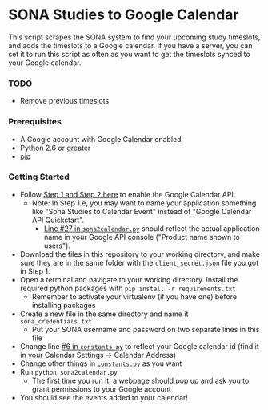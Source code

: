 # SONA Studies to Google Calendar
This script scrapes the SONA system to find your upcoming study timeslots, and adds the timeslots to a Google calendar.
If you have a server, you can set it to run this script as often as you want to get the timeslots synced to your Google calendar.

### TODO
- Remove previous timeslots

### Prerequisites
- A Google account with Google Calendar enabled
- Python 2.6 or greater
- [pip](https://pypi.python.org/pypi/pip)

### Getting Started
- Follow [Step 1 and Step 2 here](https://developers.google.com/google-apps/calendar/quickstart/python) to enable the Google Calendar API.
  - Note: In Step 1.e, you may want to name your application something like "Sona Studies to Calendar Event" instead of "Google Calendar API Quickstart".
    - [Line #27 in `sona2calendar.py`](https://github.com/MetaD/sona2calendar/blob/master/sona2calendar.py#L27) should reflect the actual application name in your Google API console ("Product name shown to users").
- Download the files in this repository to your working directory, and make sure they are in the same folder with the `client_secret.json` file you got in Step 1.
- Open a terminal and navigate to your working directory. Install the required python packages with `pip install -r requirements.txt`
    - Remember to activate your virtualenv (if you have one) before installing packages
- Create a new file in the same directory and name it `sona_credentials.txt`
    - Put your SONA username and password on two separate lines in this file
- Change line [#6 in `constants.py`](https://github.com/MetaD/sona2calendar/blob/master/constants.py#L6) to reflect your Google calendar id (find it in your Calendar Settings -> Calendar Address)
- Change other things in [`constants.py`](https://github.com/MetaD/sona2calendar/blob/master/constants.py) as you want
- Run `python sona2calendar.py`
  - The first time you run it, a webpage should pop up and ask you to grant permissions to your Google account
- You should see the events added to your calendar!
